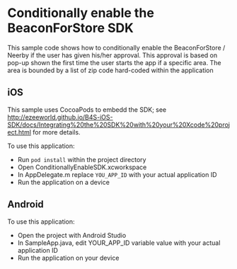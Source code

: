 # Conditionally enable the BeaconForStore SDK

This sample code shows how to conditionally enable the BeaconForStore / Neerby if the user has given his/her approval.
This approval is based on pop-up shown the first time the user starts the app if a specific area. The area is bounded by a list of zip code hard-coded within the application


## iOS

This sample uses CocoaPods to embedd the SDK; see http://ezeeworld.github.io/B4S-iOS-SDK/docs/Integrating%20the%20SDK%20with%20your%20Xcode%20project.html for more details.

To use this application:
 * Run `pod install` within the project directory
 * Open ConditionallyEnableSDK.xcworkspace
 * In AppDelegate.m replace `YOU_APP_ID` with your actual application ID
 * Run the application on a device 

## Android

To use this application:
 * Open the project with Android Studio
 * In SampleApp.java, edit YOUR_APP_ID variable value with your actual application ID
 * Run the application on your device